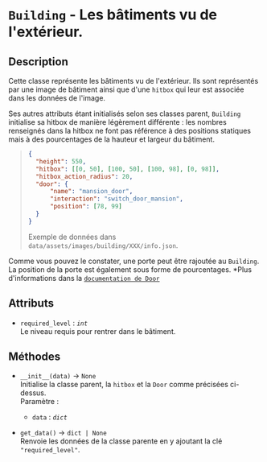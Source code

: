 # `Building` - Les bâtiments vu de l'extérieur.

## Description

Cette classe représente les bâtiments vu de l'extérieur. Ils sont représentés par une image de bâtiment ainsi que d'une `hitbox` qui leur est associée dans les données de l'image.

Ses autres attributs étant initialisés selon ses classes parent, `Building` initialise sa hitbox de manière légèrement différente : les nombres renseignés dans la hitbox ne font pas référence à des positions statiques mais à des pourcentages de la hauteur et largeur du bâtiment.

> ```json
> {
> 	"height": 550,
> 	"hitbox": [[0, 50], [100, 50], [100, 98], [0, 98]],
> 	"hitbox_action_radius": 20,
> 	"door": {
> 		"name": "mansion_door",
> 		"interaction": "switch_door_mansion",
> 		"position": [78, 99]
> 	}
> }
> ``` 
> Exemple de données dans `data/assets/images/building/XXX/info.json`.

Comme vous pouvez le constater, une porte peut être rajoutée au `Building`. La position de la porte est également sous forme de pourcentages.
*Plus d'informations dans la [`documentation de Door`](door.md)

## Attributs
- `required_level` : *`int`* \
  Le niveau requis pour rentrer dans le bâtiment.

## Méthodes
- `__init__(data)` &rarr; `None` \
  Initialise la classe parent, la `hitbox` et la `Door` comme précisées ci-dessus. \
  Paramètre :
  * `data` : *`dict`*

- `get_data()` &rarr; `dict | None` \
  Renvoie les données de la classe parente en y ajoutant la clé `"required_level"`.
